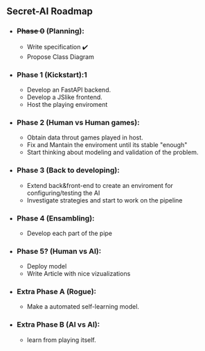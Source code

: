 ## Secret-AI Roadmap

* ### ~~Phase 0~~ (Planning):
  * Write specification ✔️
  * Propose Class Diagram
* ### Phase 1 (Kickstart):1
  * Develop an FastAPI backend.
  * Develop a JSlike frontend.
  * Host the  playing enviroment
* ### Phase 2 (Human vs Human games):
  * Obtain data throut games played in host.
  * Fix and Mantain the enviroment until its stable "enough"
  * Start thinking about modeling and validation of the problem.
* ### Phase 3 (Back to developing):
  * Extend back&front-end to create an enviroment for configuring/testing the AI
  * Investigate strategies and start to work on the pipeline
* ### Phase 4 (Ensambling):
  * Develop each part of the pipe
* ### Phase 5? (Human vs AI):
  * Deploy model
  * Write Article with nice vizualizations
* ### Extra Phase A (Rogue):
  * Make a automated self-learning model.  
* ### Extra Phase B (AI vs AI):
  * learn from playing itself.    
